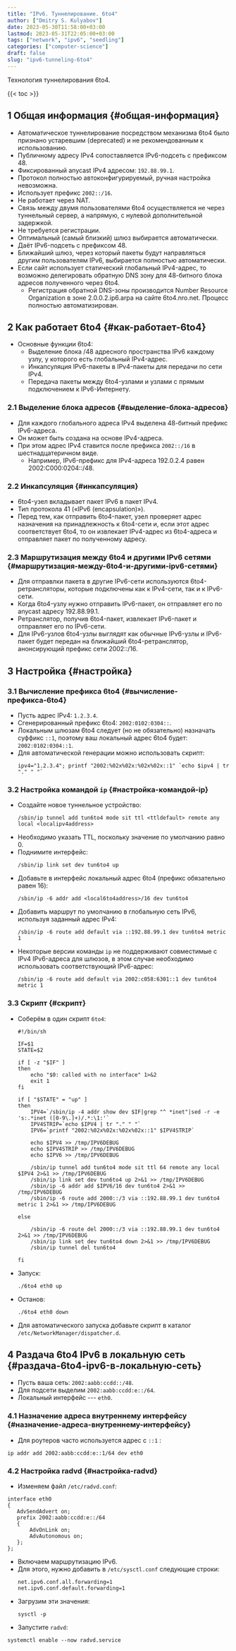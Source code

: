 ```yaml
---
title: "IPv6. Туннелирование. 6to4"
author: ["Dmitry S. Kulyabov"]
date: 2023-05-30T11:58:00+03:00
lastmod: 2023-05-31T22:05:00+03:00
tags: ["network", "ipv6", "seedling"]
categories: ["computer-science"]
draft: false
slug: "ipv6-tunneling-6to4"
---
```


Технология туннелирования 6to4.

<!--more-->

{{< toc >}}


## <span class="section-num">1</span> Общая информация {#общая-информация}

-   Автоматическое туннелирование посредством механизма 6to4 было признано устаревшим (deprecated) и не рекомендованным к использованию.
-   Публичному адресу IPv4 сопоставляется IPv6-подсеть с префиксом 48.
-   Фиксированный anycast IPv4 адресом: `192.88.99.1`.
-   Протокол полностью автоконфигурируемый, ручная настройка невозможна.
-   Использует префикс `2002::/16`.
-   Не работает через NAT.
-   Связь между двумя пользователями 6to4 осуществляется не через туннельный сервер, а напрямую, с нулевой дополнительной задержкой.
-   Не требуется регистрации.
-   Оптимальный (самый близкий) шлюз выбирается автоматически.
-   Даёт IPv6-подсеть с префиксом 48.
-   Ближайший шлюз, через который пакеты будут направляться другим пользователям IPv6, выбирается полностью автоматически.
-   Если сайт использует статический глобальный IPv4-адрес, то возможно делегировать обратную DNS зону для 48-битного блока адресов полученного через 6to4.
    -   Регистрация обратной DNS-зоны производится Number Resource Organization в зоне 2.0.0.2.ip6.arpa на сайте 6to4.nro.net. Процесс полностью автоматизирован.


## <span class="section-num">2</span> Как работает 6to4 {#как-работает-6to4}

-   Основные функции 6to4:
    -   Выделение блока /48 адресного пространства IPv6 каждому узлу, у которого есть глобальный IPv4-адрес.
    -   Инкапсуляция IPv6-пакеты в IPv4-пакеты для передачи по сети IPv4.
    -   Передача пакеты между 6to4-узлами и узлами с прямым подключением к IPv6-Интернету.


### <span class="section-num">2.1</span> Выделение блока адресов {#выделение-блока-адресов}

-   Для каждого глобального адреса IPv4 выделена 48-битный префикс IPv6-адреса.
-   Он может быть создана на основе IPv4-адреса.
-   При этом адрес IPv4 ставится после префикса `2002::/16` в шестнадцатеричном виде.
    -   Например, IPv6-префикс для IPv4-адреса 192.0.2.4 равен 2002:C000:0204::/48.


### <span class="section-num">2.2</span> Инкапсуляция {#инкапсуляция}

-   6to4-узел вкладывает пакет IPv6 в пакет IPv4.
-   Тип протокола 41 («IPv6 (encapsulation)»).
-   Перед тем, как отправить 6to4-пакет, узел проверяет адрес назначения на принадлежность к 6to4-сети и, если этот адрес соответствует 6to4, то он извлекает IPv4-адрес из 6to4-адреса и отправляет пакет по полученному адресу.


### <span class="section-num">2.3</span> Маршрутизация между 6to4 и другими IPv6 сетями {#маршрутизация-между-6to4-и-другими-ipv6-сетями}

-   Для отправлки пакета в другие IPv6-сети используются 6to4-ретрансляторы, которые подключены как к IPv4-сети, так и к IPv6-сети.
-   Когда 6to4-узлу нужно отправить IPv6-пакет, он отправляет его по anycast адресу 192.88.99.1.
-   Ретранслятор, получив 6to4-пакет, извлекает IPv6-пакет и отправляет его по IPv6-сети.
-   Для IPv6-узлов 6to4-узлы выглядят как обычные IPv6-узлы и IPv6-пакет будет передан на ближайший 6to4-ретранслятор, анонсирующий префикс сети 2002::/16.


## <span class="section-num">3</span> Настройка {#настройка}


### <span class="section-num">3.1</span> Вычисление префикса 6to4 {#вычисление-префикса-6to4}

-   Пусть адрес IPv4: `1.2.3.4`.
-   Сгенерированный префикс 6to4: `2002:0102:0304::`.
-   Локальным шлюзам 6to4 следует (но не обязательно) назначать суффикс `::1`, поэтому ваш локальный адрес 6to4 будет: `2002:0102:0304::1`.
-   Для автоматической генерации можно использовать скрипт:
    ```shell
    ipv4="1.2.3.4"; printf "2002:%02x%02x:%02x%02x::1" `echo $ipv4 | tr "." " "`
    ```


### <span class="section-num">3.2</span> Настройка командой `ip` {#настройка-командой-ip}

-   Создайте новое туннельное устройство:
    ```shell
    /sbin/ip tunnel add tun6to4 mode sit ttl <ttldefault> remote any local <localipv4address>
    ```
-   Необходимо указать TTL, поскольку значение по умолчанию равно 0.
-   Поднимите интерфейс:
    ```shell
    /sbin/ip link set dev tun6to4 up
    ```
-   Добавьте в интерфейс локальный адрес 6to4 (префикс обязательно равен 16):
    ```shell
    /sbin/ip -6 addr add <local6to4address>/16 dev tun6to4
    ```
-   Добавить маршрут по умолчанию в глобальную сеть IPv6, используя заданный адрес IPv4:
    ```shell
    /sbin/ip -6 route add default via ::192.88.99.1 dev tun6to4 metric 1
    ```
-   Некоторые версии команды `ip` не поддерживают совместимые с IPv4 IPv6-адреса для шлюзов, в этом случае необходимо использовать соответствующий IPv6-адрес:
    ```shell
    /sbin/ip -6 route add default via 2002:c058:6301::1 dev tun6to4 metric 1
    ```


### <span class="section-num">3.3</span> Скрипт {#скрипт}

-   Соберём в один скрипт `6to4`:
    ```shell
    #!/bin/sh

    IF=$1
    STATE=$2

    if [ -z "$IF" ]
    then
        echo "$0: called with no interface" 1>&2
        exit 1
    fi

    if [ "$STATE" = "up" ]
    then
        IPV4=`/sbin/ip -4 addr show dev $IF|grep "^ *inet"|sed -r -e 's:.*inet ([0-9\.]+)/.*:\1:'`
        IPV4STRIP=`echo $IPV4 | tr "." " "`
        IPV6=`printf "2002:%02x%02x:%02x%02x::1" $IPV4STRIP`

        echo $IPV4 >> /tmp/IPV6DEBUG
        echo $IPV4STRIP >> /tmp/IPV6DEBUG
        echo $IPV6 >> /tmp/IPV6DEBUG

        /sbin/ip tunnel add tun6to4 mode sit ttl 64 remote any local $IPV4 2>&1 >> /tmp/IPV6DEBUG
        /sbin/ip link set dev tun6to4 up 2>&1 >> /tmp/IPV6DEBUG
        /sbin/ip -6 addr add $IPV6/16 dev tun6to4 2>&1 >> /tmp/IPV6DEBUG
        /sbin/ip -6 route add 2000::/3 via ::192.88.99.1 dev tun6to4 metric 1 2>&1 >> /tmp/IPV6DEBUG

    else

        /sbin/ip -6 route del 2000::/3 via ::192.88.99.1 dev tun6to4 2>&1 >> /tmp/IPV6DEBUG
        /sbin/ip link set dev tun6to4 down 2>&1 >> /tmp/IPV6DEBUG
        /sbin/ip tunnel del tun6to4

    fi
    ```
-   Запуск:
    ```shell
    ./6to4 eth0 up
    ```
-   Останов:
    ```shell
    ./6to4 eth0 down
    ```
-   Для автоматического запуска добавьте скрипт в каталог `/etc/NetworkManager/dispatcher.d`.


## <span class="section-num">4</span> Раздача 6to4 IPv6 в локальную сеть {#раздача-6to4-ipv6-в-локальную-сеть}

-   Пусть ваша сеть: `2002:aabb:ccdd::/48`.
-   Для подсети выделим `2002:aabb:ccdd:e::/64`.
-   Локальный интерфейс --- `eth0`.


### <span class="section-num">4.1</span> Назначение адреса внутреннему интерфейсу {#назначение-адреса-внутреннему-интерфейсу}

-   Для роутеров часто используется адрес с `::1` :

<!--listend-->

```shell
ip addr add 2002:aabb:ccdd:e::1/64 dev eth0
```


### <span class="section-num">4.2</span> Настройка radvd {#настройка-radvd}

-   Изменяем файл `/etc/radvd.conf`:

<!--listend-->

```conf-unix
interface eth0
{
   AdvSendAdvert on;
   prefix 2002:aabb:ccdd:e::/64
   {
       AdvOnLink on;
       AdvAutonomous on;
   };
};
```

-   Включаем маршрутизацию IPv6.
-   Для этого, нужно добавить в `/etc/sysctl.conf` следующие строки:
    ```conf-unix
    net.ipv6.conf.all.forwarding=1
    net.ipv6.conf.default.forwarding=1
    ```
-   Загрузим эти значения:
    ```shell
    sysctl -p
    ```
-   Запустите `radvd`:

<!--listend-->

```shell
systemctl enable --now radvd.service
```
